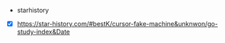 - starhistory
- [x] https://star-history.com/#bestK/cursor-fake-machine&unknwon/go-study-index&Date
